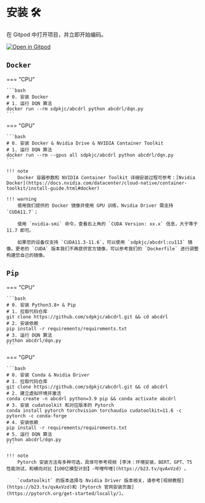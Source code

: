 # 安装 🛠

在 Gitpod 中打开项目，并立即开始编码。

[![Open in Gitpod](https://gitpod.io/button/open-in-gitpod.svg)](https://gitpod.io/#https://github.com/sdpkjc/abcdrl)

## `Docker`

=== "CPU"

    ```bash
    # 0. 安装 Docker
    # 1. 运行 DQN 算法
    docker run --rm sdpkjc/abcdrl python abcdrl/dqn.py
    ```

=== "GPU"

    ```bash
    # 0. 安装 Docker & Nvidia Drive & NVIDIA Container Toolkit
    # 1. 运行 DQN 算法
    docker run --rm --gpus all sdpkjc/abcdrl python abcdrl/dqn.py
    ```

    !!! note
        Docker 容器参数和 NVIDIA Container Toolkit 详细安装过程可参考：[Nvidia Docker](https://docs.nvidia.com/datacenter/cloud-native/container-toolkit/install-guide.html#docker)

    !!! warning
        使用我们提供的 Docker 镜像并使用 GPU 训练，Nvidia Driver 需支持 `CUDA11.7`；

        使用 `nvidia-smi` 命令，查看右上角的 `CUDA Version: xx.x` 信息，大于等于 11.7 即可。

        如果您的设备仅支持 `CUDA11.3-11.6`，可以使用 `sdpkjc/abcdrl:cu113` 镜像。更老的 `CUDA` 版本我们不再提供官方镜像，可以参考我们的 `Dockerfile` 进行调整构建您自己的镜像。

## `Pip`

=== "CPU"

    ```bash
    # 0. 安装 Python3.8+ & Pip
    # 1. 拉取代码仓库
    git clone https://github.com/sdpkjc/abcdrl.git && cd abcdrl
    # 2. 安装依赖
    pip install -r requirements/requirements.txt
    # 3. 运行 DQN 算法
    python abcdrl/dqn.py
    ```

=== "GPU"

    ```bash
    # 0. 安装 Conda & Nvidia Driver
    # 1. 拉取代码仓库
    git clone https://github.com/sdpkjc/abcdrl.git && cd abcdrl
    # 2. 建立虚拟环境并激活
    conda create -n abcdrl python=3.9 pip && conda activate abcdrl
    # 3. 安装 cudatoolkit 和对应版本的 Pytorch
    conda install pytorch torchvision torchaudio cudatoolkit=11.6 -c pytorch -c conda-forge
    # 4. 安装依赖
    pip install -r requirements/requirements.txt
    # 5. 运行 DQN 算法
    python abcdrl/dqn.py
    ```

    !!! note
        Pytorch 安装方法有多种可选，具体可参考视频 [李沐：环境安装，BERT、GPT、T5 性能测试，和横向对比【100亿模型计划】-哔哩哔哩](https://b23.tv/qvAxVzd) 。

        `cudatoolkit` 的版本选择与 Nvidia Driver 版本相关，请参考[视频教程](https://b23.tv/qvAxVzd)和 [Pytorch 官网安装页面](https://pytorch.org/get-started/locally/)。
